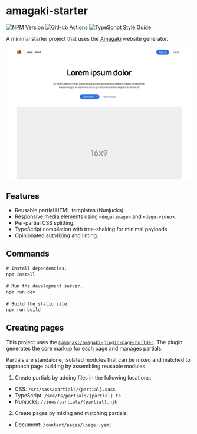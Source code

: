 # amagaki-starter

[![NPM Version][npm-image]][npm-url]
[![GitHub Actions][github-image]][github-url]
[![TypeScript Style Guide][gts-image]][gts-url]

A minimal starter project that uses the [Amagaki](https://amagaki.dev) website generator.

![Website screenshot](/.github/screenshot_1400x1024.png)

## Features

- Reusable partial HTML templates (Nunjucks).
- Responsive media elements using `<degu-image>` and `<degu-video>`.
- Per-partial CSS splitting.
- TypeScript compilation with tree-shaking for minimal payloads.
- Opinionated autofixing and linting.

## Commands

```shell
# Install dependencies.
npm install

# Run the development server.
npm run dev

# Build the static site.
npm run build
```

## Creating pages

This project uses the
[`@amagaki/amagaki-plugin-page-builder`](https://github.com/blinkk/amagaki-plugin-page-builder).
The plugin generates the core markup for each page and manages
partials.

Partials are standalone, isolated modules that can be mixed and
matched to approach page building by assembling reusable modules.

1. Create partials by adding files in the following locations:

- CSS: `/src/sass/partials/{partial}.sass`
- TypeScript: `/src/ts/partials/{partial}.ts`
- Nunjucks: `/views/partials/{partial}.njk`

2. Create pages by mixing and matching partials:

- Document: `/content/pages/{page}.yaml`

[github-image]: https://github.com/blinkk/amagaki-starter/workflows/Build%20site/badge.svg
[github-url]: https://github.com/blinkk/amagaki-starter/actions
[npm-image]: https://img.shields.io/npm/v/@amagaki/amagaki-starter.svg
[npm-url]: https://npmjs.org/package/@amagaki/amagaki-starter
[gts-image]: https://img.shields.io/badge/code%20style-google-blueviolet.svg
[gts-url]: https://github.com/google/gts
